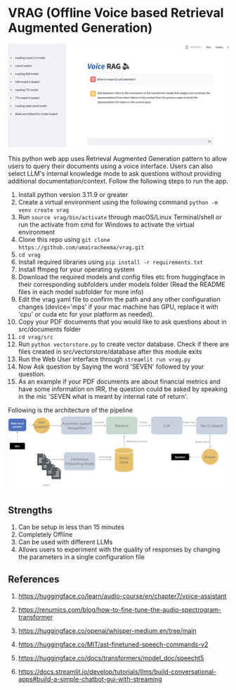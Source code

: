 # VRAG (Offline Voice based Retrieval Augmented Generation)
![VRAG User Interface](VRAG-WebUI.jpg)

This python web app uses Retrieval Augmented Generation pattern to allow users to query their documents using a voice interface. Users can also select LLM's internal knowledge mode to ask questions without providing additional documentation/context.
Follow the following steps to run the app.

1. Install python version 3.11.9 or greater
2. Create a virtual environment using the following command
   `python -m venv create vrag`
3. Run `source vrag/bin/activate` through macOS/Linux Terminal/shell or run the activate from cmd for Windows to activate the virtual environment
4. Clone this repo using `git clone https://github.com/umairacheema/vrag.git`
5. `cd vrag`
6. Install required libraries using `pip install -r requirements.txt`
7. Install ffmpeg for your operating system
8. Download the required models and config files etc from huggingface in their corresponding subfolders under models folder (Read the README files in each model subfolder for more info)
9. Edit the vrag.yaml file to confirm the path and any other configuration changes (device='mps' if your mac machine has GPU, replace it with 'cpu' or cuda etc for your platform as needed).
10. Copy your PDF documents that you would like to ask questions about in src/documents folder
11. `cd vrag/src`
12. Run `python vectorstore.py` to create vector database. Check if there are files created in src/vectorstore/database after this module exits
13. Run the Web User interface through `streamlit run vrag.py`
14. Now Ask question by Saying the word 'SEVEN' followed by your question.
15. As an example if your PDF documents are about financial metrics and have some information on IRR, the question could be asked by speaking in the mic 'SEVEN what is meant by internal rate of return'.

Following is the architecture of the pipeline
![VRAG Architecture](architecture.png)

## Strengths ##
1. Can be setup in less than 15 minutes
2. Completely Offline
3. Can be used with different LLMs
4. Allows users to experiment with the quality of responses by changing the parameters in a single configuration file

## References ##
1) https://huggingface.co/learn/audio-course/en/chapter7/voice-assistant

2) https://renumics.com/blog/how-to-fine-tune-the-audio-spectrogram-transformer

3) https://huggingface.co/openai/whisper-medium.en/tree/main

4) https://huggingface.co/MIT/ast-finetuned-speech-commands-v2

5) https://huggingface.co/docs/transformers/model_doc/speecht5

6) https://docs.streamlit.io/develop/tutorials/llms/build-conversational-apps#build-a-simple-chatbot-gui-with-streaming

